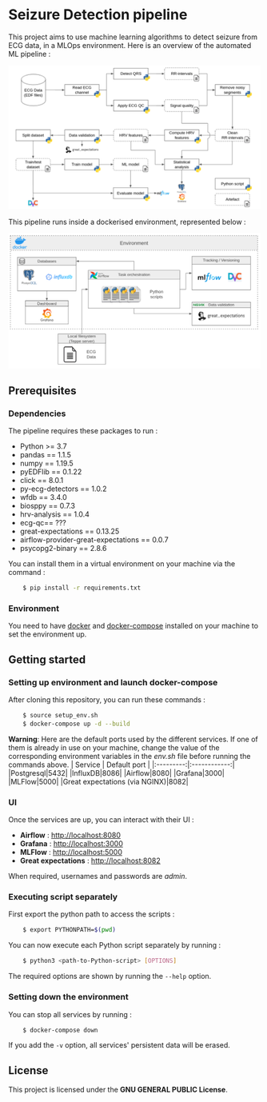 # Seizure Detection pipeline

This project aims to use machine learning algorithms to detect seizure from ECG data, in a MLOps environment.
Here is an overview of the automated ML pipeline :

![Automated pipeline](files/pipeline.png)

This pipeline runs inside a dockerised environment, represented below :

![Architecture](files/architecture.png)

## Prerequisites

### Dependencies

The pipeline requires these packages to run :
* Python >= 3.7
* pandas == 1.1.5
* numpy == 1.19.5
* pyEDFlib == 0.1.22
* click == 8.0.1
* py-ecg-detectors == 1.0.2
* wfdb == 3.4.0
* biosppy == 0.7.3
* hrv-analysis == 1.0.4
* ecg-qc== ???
* great-expectations == 0.13.25
* airflow-provider-great-expectations == 0.0.7
* psycopg2-binary == 2.8.6

You can install them in a virtual environment on your machine via the command : 
```sh
    $ pip install -r requirements.txt
```

### Environment
You need to have [docker](https://docs.docker.com/get-docker/) and [docker-compose](https://docs.docker.com/compose/install/) installed on your machine to set the environment up.

## Getting started

### Setting up environment and launch docker-compose
After cloning this repository, you can run these commands :

```sh
    $ source setup_env.sh
    $ docker-compose up -d --build
```
**Warning**: Here are the default ports used by the different services. If one of them is already in use on your machine, change the value of the corresponding environment variables in the *env.sh* file before running the commands above.
| Service   | Default port |
|:---------:|:------------:|
|Postgresql|5432|
|InfluxDB|8086|
|Airflow|8080|
|Grafana|3000|
|MLFlow|5000|
|Great expectations (via NGINX)|8082|



### UI
Once the services are up, you can interact with their UI :
* **Airflow** : [http://localhost:8080](http://localhost:8080)
* **Grafana** : [http://localhost:3000](http://localhost:3000)
* **MLFlow** : [http://localhost:5000](http://localhost:5000)
* **Great expectations** : [http://localhost:8082](http://localhost:8082)

When required, usernames and passwords are *admin*. 

### Executing script separately
First export the python path to access the scripts :
```sh
    $ export PYTHONPATH=$(pwd)
```
You can now execute each Python script separately by running :
```sh
    $ python3 <path-to-Python-script> [OPTIONS]
```
The required options are shown by running the `--help` option.

### Setting down the environment
You can stop all services by running : 
```sh
    $ docker-compose down 
```
If you add the `-v` option, all services' persistent data will be erased.

## License
This project is licensed under the **GNU GENERAL PUBLIC License**.
